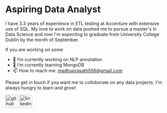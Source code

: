 
# Aspiring Data Analyst

I have 3.3 years of experience in ETL testing at Accenture with extensive use of SQL. My love to work on data pushed me to pursue a master's in Data Science and now I'm expecting to graduate from University College Dublin by the month of September.

If you are working on some 
- 🔭 I’m currently working on NLP annotation 
- 🌱 I’m currently learning MongoDB 
- 📫 How to reach me: madhuprasath556@gmail.com 

Please get in touch if you want me to colloborate on any data projects. I'm always hungry to learn and grow! 

[<img src='https://cdn.jsdelivr.net/npm/simple-icons@3.0.1/icons/github.svg' alt='github' height='40'>](https://github.com/madhu050596)  [<img src='https://cdn.jsdelivr.net/npm/simple-icons@3.0.1/icons/linkedin.svg' alt='linkedin' height='40'>](https://www.linkedin.com/in/madhu-prasath/)  

